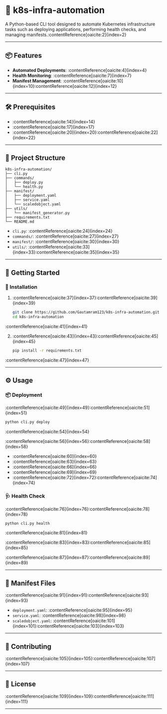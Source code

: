# 🚀 k8s-infra-automation

A Python-based CLI tool designed to automate Kubernetes infrastructure tasks such as deploying applications, performing health checks, and managing manifests.:contentReference[oaicite:2]{index=2}

---

## 📦 Features

- **Automated Deployments**: :contentReference[oaicite:4]{index=4}
- **Health Monitoring**: :contentReference[oaicite:7]{index=7}
- **Manifest Management**: :contentReference[oaicite:10]{index=10}:contentReference[oaicite:12]{index=12}

---

## 🛠️ Prerequisites

- :contentReference[oaicite:14]{index=14}
- :contentReference[oaicite:17]{index=17}
- :contentReference[oaicite:20]{index=20}:contentReference[oaicite:22]{index=22}

---

## 📁 Project Structure

```
k8s-infra-automation/
├── cli.py
├── commands/
│   ├── deploy.py
│   └── health.py
├── manifest/
│   ├── deployment.yaml
│   ├── service.yaml
│   └── scaledobject.yaml
├── utils/
│   └── manifest_generator.py
├── requirements.txt
└── README.md
```

- `cli.py`: :contentReference[oaicite:24]{index=24}
- `commands/`: :contentReference[oaicite:27]{index=27}
- `manifest/`: :contentReference[oaicite:30]{index=30}
- `utils/`: :contentReference[oaicite:33]{index=33}:contentReference[oaicite:35]{index=35}

---

## 🚀 Getting Started

### 🔧 Installation

1. :contentReference[oaicite:37]{index=37}:contentReference[oaicite:39]{index=39}

   ```bash
   git clone https://github.com/Gautamram123/k8s-infra-automation.git
   cd k8s-infra-automation
   ```

:contentReference[oaicite:41]{index=41}

2. :contentReference[oaicite:43]{index=43}:contentReference[oaicite:45]{index=45}

   ```bash
   pip install -r requirements.txt
   ```

:contentReference[oaicite:47]{index=47}

---

## ⚙️ Usage

### 📦 Deployment

:contentReference[oaicite:49]{index=49}:contentReference[oaicite:51]{index=51}



```bash
python cli.py deploy
```

:contentReference[oaicite:54]{index=54}

:contentReference[oaicite:56]{index=56}:contentReference[oaicite:58]{index=58}

- :contentReference[oaicite:60]{index=60}
- :contentReference[oaicite:63]{index=63}
- :contentReference[oaicite:66]{index=66}
- :contentReference[oaicite:69]{index=69}
- :contentReference[oaicite:72]{index=72}:contentReference[oaicite:74]{index=74}

### 🩺 Health Check

:contentReference[oaicite:76]{index=76}:contentReference[oaicite:78]{index=78}



```bash
python cli.py health
```

:contentReference[oaicite:81]{index=81}

:contentReference[oaicite:83]{index=83}:contentReference[oaicite:85]{index=85}

:contentReference[oaicite:87]{index=87}:contentReference[oaicite:89]{index=89}

---

## 📄 Manifest Files

:contentReference[oaicite:91]{index=91}:contentReference[oaicite:93]{index=93}

- `deployment.yaml`: :contentReference[oaicite:95]{index=95}
- `service.yaml`: :contentReference[oaicite:98]{index=98}
- `scaledobject.yaml`: :contentReference[oaicite:101]{index=101}:contentReference[oaicite:103]{index=103}

---

## 🤝 Contributing

:contentReference[oaicite:105]{index=105}:contentReference[oaicite:107]{index=107}

---

## 📄 License

:contentReference[oaicite:109]{index=109}:contentReference[oaicite:111]{index=111}

---
